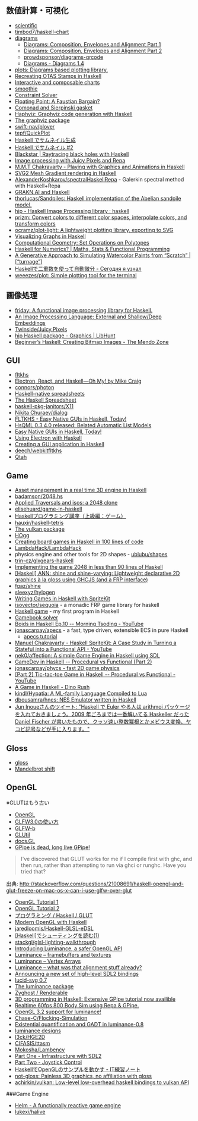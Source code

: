 ## 数値計算・可視化
* [scientific](https://hackage.haskell.org/package/scientific)
* [timbod7/haskell-chart](https://github.com/timbod7/haskell-chart)
* [diagrams](http://projects.haskell.org/diagrams/)
  * [Diagrams: Composition, Envelopes and Alignment Part 1](https://www.youtube.com/watch?v=5_fCUSOn7m0)
  * [Diagrams: Composition, Envelopes and Alignment Part 2](https://www.youtube.com/watch?v=nZCzsBOYdis)
  * [prowdsponsor/diagrams-qrcode](https://github.com/prowdsponsor/diagrams-qrcode)
  * [Diagrams - Diagrams 1.4](http://projects.haskell.org/diagrams/blog/2017-01-03-diagrams-1.4.html)
* [plots: Diagrams based plotting library.](https://hackage.haskell.org/package/plots)
* [Recreating OTAS Stamps in Haskell](https://blog.otastech.com/2016/02/recreating-otas-stamps-in-haskell/)
* [Interactive and composable charts](http://www.haskellforall.com/2015/11/interactive-and-composable-charts.html)
* [smoothie](https://hackage.haskell.org/package/smoothie)
* [Constraint Solver](http://www.mattkeeter.com/projects/constraints/)
* [Floating Point: A Faustian Bargain?](https://idontgetoutmuch.wordpress.com/2015/11/12/floating-point-a-faustian-bargain/)
* [Comonad and Sierpinski gasket](http://nbviewer.ipython.org/urls/gist.githubusercontent.com/miguel-negrao/571be4120ebecdbb3e26/raw/b740adc557fe097f9c6ff66ff7349bbf0a095091/gistfile1.txt)
* [Haphviz: Graphviz code generation with Haskell](http://cs-syd.eu/posts/2015-12-20-haphviz-graphviz-code-generation-with-haskell.html)
* [The graphviz package](http://hackage.haskell.org/package/graphviz)
* [swift-nav/plover](https://github.com/swift-nav/plover)
* [tepf/QuickPlot](https://github.com/tepf/QuickPlot)
* [Haskell でサムネイル生成](http://qiita.com/satosystems/items/abdb9696185f647b65a2)
* [Haskell でサムネイル #2](http://qiita.com/satosystems/items/669a8b3fdfa535582cb4)
* [Blackstar \| Raytracing black holes with Haskell](https://flannelhead.github.io/projects/blackstar.html)
* [Image processing with Juicy Pixels and Repa](https://www.stackbuilders.com/tutorials/haskell/image-processing/)
* [M.M.T Chakravarty - Playing with Graphics and Animations in Haskell](https://www.youtube.com/watch?v=9dk7_GDNocQ)
* [SVG2 Mesh Gradient rendering in Haskell](https://twinside.github.io/coon_rendering.html)
* [AlexanderKoshkarov/spectralHaskellRepa](https://github.com/AlexanderKoshkarov/spectralHaskellRepa) - Galerkin spectral method with Haskell+Repa
* [GRAKN.AI and Haskell](https://blog.grakn.ai/grakn-ai-and-haskell-c166c7cc1d23#.r8ormi4ky)
* [thorlucas/Sandpiles: Haskell implementation of the Abelian sandpile model.](https://github.com/thorlucas/Sandpiles)
* [hip - Haskell Image Processing library : haskell](https://www.reddit.com/r/haskell/comments/5tivy2/hip_haskell_image_processing_library/)
* [prizm: Convert colors to different color spaces, interpolate colors, and transform colors](https://hackage.haskell.org/package/prizm-2.0.1)
* [ocramz/plot-light: A lightweight plotting library, exporting to SVG](https://github.com/ocramz/plot-light)
* [Visualizing Graphs in Haskell](http://www.michaelburge.us/2017/09/01/how-to-use-graphviz-in-haskell.html)
* [Computational Geometry: Set Operations on Polytopes](https://maxow.github.io/posts/computational-geometry-set-operations-on-polytopes.html)
* [Haskell for Numerics? \| Maths, Stats & Functional Programming](https://idontgetoutmuch.wordpress.com/2017/06/02/1090/)
* [A Generative Approach to Simulating Watercolor Paints from “Scratch” \| [“turnage”]](https://blog.paytonturnage.com/water_color)
* [Haskellで二重数を使って自動微分 - Сегодня я узнал](https://genkami.github.io/2018/03/10/02-dual-number-deriv.html)
* [weeezes/plot: Simple plotting tool for the terminal](https://github.com/weeezes/plot)

## 画像処理
* [friday: A functional image processing library for Haskell.](https://hackage.haskell.org/package/friday)
* [An Image Processing Language: External and Shallow/Deep Embeddings](http://www.macs.hw.ac.uk/~rs46/papers/rwdsl2016/rwdsl-2016.pdf)
* [Twinside/Juicy.Pixels](https://github.com/Twinside/Juicy.Pixels)
* [hip Haskell package - Graphics \| LibHunt](https://haskell.libhunt.com/project/hip-git)
* [Beginner’s Haskell: Creating Bitmap Images - The Mendo Zone](https://mendo.zone/fun/beginners-haskell-bitmap-images/)

## GUI
* [fltkhs](http://hackage.haskell.org/package/fltkhs)
* [Electron, React, and Haskell—Oh My! by Mike Craig](https://speakerdeck.com/mkscrg/electron-react-and-haskell-oh-my)
* [connors/photon](https://github.com/connors/photon)
* [Haskell-native spreadsheets](http://www.haskellforall.com/2015/11/haskell-native-spreadsheets.html)
* [The Haskell Spreadsheet](https://docs.google.com/presentation/d/1lh9_QlLKtW4L5WsFkgRggyIFORXAkTUu6Y470VkM4uI/edit#slide=id.p)
* [haskell-pkg-janitors/X11](https://github.com/haskell-pkg-janitors/X11)
* [Nikita Churaev/dialog](https://gitlab.com/lamefun/dialog)
* [FLTKHS - Easy Native GUIs in Haskell, Today!](https://github.com/deech/fltkhs-compose-conference-2016-talk/blob/master/Talk.pdf)
* [HsQML 0.3.4.0 released: Belated Automatic List Models](http://blog.gekkou.co.uk/2016/02/hsqml-0340-released.html)
* [Easy Native GUIs in Haskell, Today!](https://www.youtube.com/watch?v=5hoQLovZBxQ)
* [Using Electron with Haskell](https://codetalk.io/posts/2016-05-11-using-electron-with-haskell.html)
* [Creating a GUI application in Haskell](https://www.stackbuilders.com/tutorials/haskell/gui-application/)
* [deech/webkitfltkhs](https://github.com/deech/webkitfltkhs)
* [Qtah](http://khumba.net/projects/qtah/)

## Game
* [Asset management in a real time 3D engine in Haskell](http://phaazon.blogspot.fr/2015/06/asset-management-in-real-time-3d-engine.html)
* [badamson/2048.hs](https://github.com/badamson/2048.hs)
* [Applied Traversals and isos: a 2048 clone](http://www.nmattia.com/posts/2016-08-19-lens-linear-2048.html)
* [elisehuard/game-in-haskell](https://github.com/elisehuard/game-in-haskell)
* [Haskellプログラミング講座（上級編：ゲーム）](http://bitterharvest.hatenablog.com/entry/2014/10/22/064526)
* [hauxir/haskell-tetris](https://github.com/hauxir/haskell-tetris)
* [The vulkan package](http://hackage.haskell.org/package/vulkan)
* [HOgg](http://www.kfish.org/software/hogg/)
* [Creating board games in Haskell in 100 lines of code](http://keera.co.uk/blog/2013/03/19/creating-board-games-in-haskell/)
* [LambdaHack/LambdaHack](https://github.com/LambdaHack/LambdaHack)
* physics engine and other tools for 2D shapes - [ublubu/shapes](https://github.com/ublubu/shapes)
* [trin-cz/glxgears-haskell](https://github.com/trin-cz/glxgears-haskell)
* [Implementing the game 2048 in less than 90 lines of Haskell](http://gregorulm.com/2048-in-90-lines-haskell/)
* [[Haskell] ANN: shine and shine-varying: Lightweight declarative 2D graphics à la gloss using GHCJS (and a FRP interface)](https://mail.haskell.org/pipermail/haskell/2016-April/024851.html)
* [fgaz/shine](https://github.com/fgaz/shine)
* [sleexyz/hylogen](https://github.com/sleexyz/hylogen)
* [Writing Games in Haskell with SpriteKit](http://blog.haskellformac.com/blog/writing-games-in-haskell-with-spritekit)
* [isovector/sequoia](https://github.com/isovector/sequoia) - a monadic FRP game library for haskell
* [Haskell game](https://www.youtube.com/watch?v=HUUApOofaLQ&feature=youtu.be) - my first program in Haskell
* [Gamebook solver](http://hbtvl.banquise.net/series/Gamebook%20solver.html)
* [Boids in Haskell Ep.10 -- Morning Tsoding - YouTube](https://www.youtube.com/watch?v=ClgwKWqM2_o)
* [jonascarpay/apecs](https://github.com/jonascarpay/apecs) - a fast, type driven, extensible ECS in pure Haskell
  * [apecs tutorial](https://github.com/jonascarpay/apecs/blob/master/tutorials/RTS.md)
* [Manuel Chakravarty - Haskell SpriteKit: A Case Study in Turning a Stateful into a Functional API - YouTube](https://www.youtube.com/watch?v=H_z4NKvxf1U)
* [nek0/affection: A simple Game Engine in Haskell using SDL](https://github.com/nek0/affection)
* [GameDev in Haskell -- Procedural vs Functional (Part 2)](https://www.youtube.com/watch?v=VxLvaHpAK-U&list=PLguYJK7ydFE7KBfUplAk_qLp--xG6gw3R&index=2)
* [jonascarpay/phycs - fast 2D game physics](https://github.com/jonascarpay/phycs)
* [[Part 2] Tic-tac-toe Game in Haskell -- Procedural vs Functional - YouTube](https://www.youtube.com/watch?v=VxLvaHpAK-U&list=PLguYJK7ydFE7KBfUplAk_qLp--xG6gw3R&index=2)
* [A Game in Haskell - Dino Rush](http://jxv.io/blog/2018-02-28-A-Game-in-Haskell.html)
* [kindl/Hypatia: A ML-family Language Compiled to Lua](https://github.com/kindl/Hypatia)
* [dbousamra/hnes: NES Emulator written in Haskell](https://github.com/dbousamra/hnes/)
* [Jun Inoueさんのツイート: "Haskell で Euler やる人は arithmoi パッケージを入れておきましょう。2009 年ごろまでは一番解いてる Haskeller だった Daniel Fischer が書いたもので、クッソ速い整数冪根とかメビウス変換、ヤコビ記号などが手に入ります。"](https://twitter.com/jun0inoue/status/373434443253305344)

## Gloss
* [gloss](http://hackage.haskell.org/package/gloss)
* [Mandelbrot shift](http://inf.ufrgs.br/~morprates/code/mandelbrot/)

## OpenGL
※GLUTはもう古い
* [OpenGL](https://hackage.haskell.org/package/OpenGL)
* [GLFW3.0の使い方](http://marina.sys.wakayama-u.ac.jp/~tokoi/GLFW.pdf)
* [GLFW-b](https://hackage.haskell.org/package/GLFW-b)
* [GLUtil](https://hackage.haskell.org/package/GLUtil)
* [docs.GL](http://docs.gl/)
* [GPipe is dead, long live GPipe!](http://tobbebex.blogspot.se/2015/09/gpipe-is-dead-long-live-gpipe.html)

> I've discovered that GLUT works for me if I compile first with ghc, and then run, rather than attempting to run via ghci or runghc. Have you tried that?

出典: <http://stackoverflow.com/questions/21008691/haskell-opengl-and-glut-freeze-on-mac-os-x-can-i-use-glfw-over-glut>

* [OpenGL Tutorial 1](https://wiki.haskell.org/OpenGLTutorial1)
* [OpenGL Tutorial 2](https://wiki.haskell.org/OpenGLTutorial2)
* [プログラミング / Haskell / GLUT](http://www.f13g.com/%a5%d7%a5%ed%a5%b0%a5%e9%a5%df%a5%f3%a5%b0/Haskell/GLUT/)
* [Modern OpenGL with Haskell](http://www.arcadianvisions.com/blog/?p=224)
* [jaredloomis/Haskell-GLSL-eDSL](https://github.com/jaredloomis/Haskell-GLSL-eDSL)
* [[Haskell]でシューティングを読む(1)](http://d.hatena.ne.jp/h_sakurai/20050727)
* [stackgl/glsl-lighting-walkthrough](https://github.com/stackgl/glsl-lighting-walkthrough)
* [Introducing Luminance, a safer OpenGL API](http://phaazon.blogspot.fr/2015/07/introducing-luminance-safer-opengl-api.html)
* [Luminance – framebuffers and textures](http://phaazon.blogspot.jp/2015/08/luminance-framebuffers-and-textures.html)
* [Luminance – Vertex Arrays](http://phaazon.blogspot.jp/2015/08/luminance-vertex-arrays.html)
* [Luminance – what was that alignment stuff already?](http://phaazon.blogspot.jp/2015/08/luminance-what-was-that-alignment-stuff.html)
* [Announcing a new set of high-level SDL2 bindings](https://ocharles.org.uk/blog/posts/2015-09-07-announcing-sdl2.html)
* [lucid-svg 0.7](http://jeffreyrosenbluth.github.io/2016/02/13/lucid.html)
* [The luminance package](http://hackage.haskell.org/package/luminance)
* [Zyghost / Renderable](http://zyghost.com/articles/Renderable.html)
* [3D programming in Haskell: Extensive GPipe tutorial now availible](https://www.reddit.com/r/haskell/comments/3r3fcb/3d_programming_in_haskell_extensive_gpipe/)
* [Realtime 60fps 800 Body Sim using Repa & GPipe.](https://www.youtube.com/watch?v=O9YQZ4dhD70)
* [OpenGL 3.2 support for luminance!](http://phaazon.blogspot.jp/2015/11/opengl-32-support-for-luminance.html)
* [Chase-C/Flocking-Simulation](https://github.com/Chase-C/Flocking-Simulation)
* [Existential quantification and GADT in luminance-0.8](http://phaazon.blogspot.jp/2015/12/existential-quantification-and-gadt-in.html)
* [luminance designs](http://phaazon.blogspot.jp/2016/08/luminance-designs.html)
* [I3ck/HGE2D](https://github.com/I3ck/HGE2D)
* [CIFASIS/ttasm](https://github.com/CIFASIS/ttasm)
* [Mokosha/Lambency](https://github.com/Mokosha/Lambency)
* [Part One - Infrastructure with SDL2](http://zyghost.com/series/odin/part-one-sdl2/)
* [Part Two - Joystick Control](http://zyghost.com/series/odin/part-two/)
* [HaskellでOpenGLのサンプルを動かす - IT練習ノート](http://naotoogawa.hatenablog.jp/entry/2017/02/01/Haskell%E3%81%A7OpenGL%E3%81%AE%E3%82%B5%E3%83%B3%E3%83%97%E3%83%AB%E3%82%92%E5%8B%95%E3%81%8B%E3%81%99)
* [not-gloss: Painless 3D graphics, no affiliation with gloss](https://hackage.haskell.org/package/not-gloss)
* [achirkin/vulkan: Low-level low-overhead haskell bindings to vulkan API](https://github.com/achirkin/vulkan)

###Game Engine
* [Helm - A functionally reactive game engine](http://helm-engine.org/)
* [lukexi/halive](https://github.com/lukexi/halive)
